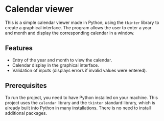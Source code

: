 # Calendar viewer

This is a simple calendar viewer made in Python, using the `tkinter` library to create a graphical interface. The program allows the user to enter a year and month and display the corresponding calendar in a window.

## Features

- Entry of the year and month to view the calendar.
- Calendar display in the graphical interface.
- Validation of inputs (displays errors if invalid values ​​were entered).

## Prerequisites

To run the project, you need to have Python installed on your machine. This project uses the `calendar` library and the `tkinter` standard library, which is already built into Python in many installations. There is no need to install additional packages. 
